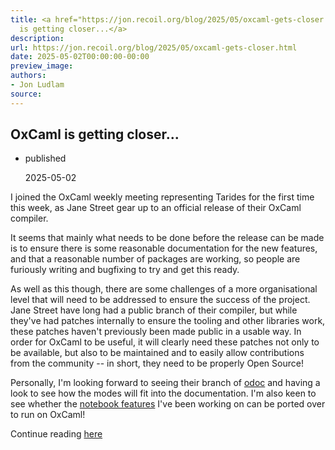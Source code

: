 ```yaml
---
title: <a href="https://jon.recoil.org/blog/2025/05/oxcaml-gets-closer.html">OxCaml
  is getting closer...</a>
description:
url: https://jon.recoil.org/blog/2025/05/oxcaml-gets-closer.html
date: 2025-05-02T00:00:00-00:00
preview_image:
authors:
- Jon Ludlam
source:
---
```


<section><h1><a href="https://jon.recoil.org/atom.xml#oxcaml-is-getting-closer..." class="anchor"></a>OxCaml is getting closer...</h1><ul class="at-tags"><li class="published"><span class="at-tag">published</span> <p>2025-05-02</p></li></ul><p>I joined the OxCaml weekly meeting representing Tarides for the first time this week, as Jane Street gear up to an official release of their OxCaml compiler.</p><p>It seems that mainly what needs to be done before the release can be made is to ensure there is some reasonable documentation for the new features, and that a reasonable number of packages are working, so people are furiously writing and bugfixing to try and get this ready.</p><p>As well as this though, there are some challenges of a more organisational level that will need to be addressed to ensure the success of the project. Jane Street have long had a public branch of their compiler, but while they've had patches internally to ensure the tooling and other libraries work, these patches haven't previously been made public in a usable way. In order for OxCaml to be useful, it will clearly need these patches not only to be available, but also to be maintained and to easily allow contributions from the community -- in short, they need to be properly Open Source!</p><p>Personally, I'm looking forward to seeing their branch of <a href="https://ocaml.github.io/odoc/">odoc</a> and having a look to see how the modes will fit into the documentation. I'm also keen to see whether the <a href="https://jon.recoil.org/04/this-site.html" title="this-site">notebook features</a> I've been working on can be ported over to run on OxCaml!</p></section><p>Continue reading <a href="https://jon.recoil.org/blog/2025/05/oxcaml-gets-closer.html">here</a></p>

